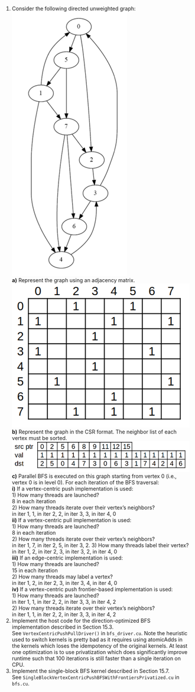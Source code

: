 1) Consider the following directed unweighted graph:  
![alt text](image.png)  
    **a)** Represent the graph using an adjacency matrix.  
    ![alt text](image-1.png)  
    **b)** Represent the graph in the CSR format. The neighbor list of each vertex must be sorted.  
    ![alt text](image-2.png)  
    **c)** Parallel BFS is executed on this graph starting from vertex 0 (i.e., vertex 0 is in level 0). For each iteration of the BFS traversal:  
        **i)** If a vertex-centric push implementation is used:  
            1) How many threads are launched?  
            8 in each iteration  
            2) How many threads iterate over their vertex’s neighbors?  
            in iter 1, 1, in iter 2, 2, in iter 3, 3, in iter 4, 0  
        **ii)** If a vertex-centric pull implementation is used:  
            1) How many threads are launched?  
            8 in each iteration  
            2) How many threads iterate over their vertex’s neighbors?  
            in iter 1, 7, in iter 2, 5, in iter 3, 2.
            3) How many threads label their vertex?  
            in iter 1, 2, in iter 2, 3, in iter 3, 2, in iter 4, 0  
        **iii)** If an edge-centric implementation is used:  
            1) How many threads are launched?  
            15 in each iteration  
            2) How many threads may label a vertex?  
            in iter 1, 2, in iter 2, 3, in iter 3, 4, in iter 4, 0  
        **iv)** If a vertex-centric push frontier-based implementation is used:  
            1) How many threads are launched?  
            in iter 1, 1, in iter 2, 2, in iter 3, 3, in iter 4, 2  
            2) How many threads iterate over their vertex’s neighbors?  
            in iter 1, 1, in iter 2, 2, in iter 3, 3, in iter 4, 2  
2) Implement the host code for the direction-optimized BFS implementation described in Section 15.3.  
See `VertexCentricPushPullDriver()` in `bfs_driver.cu`. Note the heuristic used to switch kernels is pretty bad as it requires using atomicAdds in the kernels which loses the idempotency of the original kernels. At least one optimization is to use privatization which does significantly improve runtime such that 100 iterations is still faster than a single iteration on CPU.  
3) Implement the single-block BFS kernel described in Section 15.7.  
See `SingleBlockVertexCentricPushBFSWithFrontiersPrivatized.cu` in `bfs.cu`.